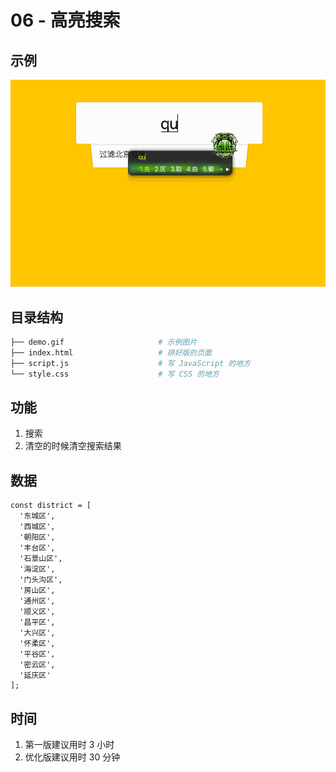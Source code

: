 # 06 - 高亮搜索

## 示例
![图片示例](demo.gif)

## 目录结构
``` bash
├── demo.gif                     # 示例图片
├── index.html                   # 排好版的页面
├── script.js                    # 写 JavaScript 的地方
└── style.css                    # 写 CSS 的地方
```

## 功能
1. 搜索
2. 清空的时候清空搜索结果

## 数据
```
const district = [
  '东城区',
  '西城区',
  '朝阳区',
  '丰台区',
  '石景山区',
  '海淀区',
  '门头沟区',
  '房山区',
  '通州区',
  '顺义区',
  '昌平区',
  '大兴区',
  '怀柔区',
  '平谷区',
  '密云区',
  '延庆区'
];
```

## 时间
1. 第一版建议用时 3 小时
2. 优化版建议用时 30 分钟

